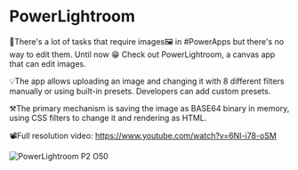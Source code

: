 # PowerLightroom
🤔There's a lot of tasks that require images🖼️ in #PowerApps but there's no way to edit them. Until now 😁 Check out PowerLightroom, a canvas app that can edit images. 

💡The app allows uploading an image and changing it with 8 different filters manually or using built-in presets. Developers can add custom presets.

⚒️The primary mechanism is saving the image as BASE64 binary in memory, using CSS filters to change it and rendering as HTML.

📽️Full resolution video: https://www.youtube.com/watch?v=6NI-i78-oSM

![PowerLightroom P2 O50](https://user-images.githubusercontent.com/32096531/177582213-fe97bb6e-0dc8-4e3f-87ab-46cb14c97cb2.gif)

